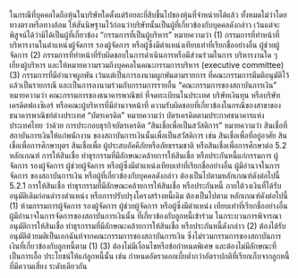 ในกรณีที่บุคคลใดถือหุ้นในบริษัทใดตั้งแต่ร้อยละยี่สิบขึ้นไปของหุ้นที่จำหน่ายได้แล้ว
ทั้งหมดไม่ว่าโดยทางตรงหรือทางอ้อม ให้สันนิษฐานไว้ก่อนว่าบริษัทนั้นเป็นผู้ที่เกี่ยวข้องกับบุคคลดังกล่าว
เว้นแต่จะพิสูจน์ได้ว่ามิได้เป็นผู้ที่เกี่ยวข้อง
“กรรมการที่เป็นผู้บริหาร” หมายความว่า
(1) กรรมการที่ทำหน้าที่บริหารงานในตำแหน่งผู้จัดการ รองผู้จัดการ
หรือผู้ซึ่งมีตำแหน่งเทียบเท่าที่เรียกชื่ออย่างอื่น
ผู้ช่วยผู้จัดการ
(2) กรรมการที่ทำหน้าที่รับผิดชอบในการดำเนินการหรือมีส่วนร่วมในการ
บริหารงานใด ๆ เยี่ยงผู้บริหาร และให้หมายความรวมถึงบุคคลในคณะกรรมการบริหาร (executive
committee)
(3) กรรมการที่มีอำนาจผูกพัน เว้นแต่เป็นการลงนามผูกพันตามรายการ
ที่คณะกรรมการมีมติอนุมัติไว้แล้วเป็นรายกรณี และเป็นการลงนามร่วมกับกรรมการรายอื่น
“คณะกรรมการของสถาบันการเงิน” หมายความว่า คณะกรรมการของธนาคารพาณิชย์
ที่จดทะเบียนในประเทศ บริษัทเงินทุน หรือบริษัทเครดิตฟองซิเอร์ หรือคณะผู้บริหารที่มีอำนาจหน้าที่
ความรับผิดชอบที่เกี่ยวข้องในกรณีของสาขาของธนาคารพาณิชย์ต่างประเทศ
“บัตรเครดิต” หมายความว่า บัตรเครดิตตามประกาศธนาคารแห่งประเทศไทย ว่าด้วย
การประกอบธุรกิจบัตรเครดิต
“สินเชื่อเพื่อเป็นสวัสดิการ” หมายความว่า สินเชื่อที่สถาบันการเงินให้แก่พนักงาน
ของสถาบันการเงินนั้นเพื่อเป็นสวัสดิการ เช่น สินเชื่อเพื่อที่อยู่อาศัย สินเชื่อเพื่อการศึกษาบุตร สินเชื่อเพื่อ
ผู้ประสบอัคคีภัยหรือภัยธรรมชาติ หรือสินเชื่อเพื่อการศึกษาต่อ
5.2 หลักเกณฑ์
การให้สินเชื่อ ทําธุรกรรมที่มีลักษณะคล้ายการให้สินเชื่อ หรือประกันหนี้แก่กรรมการ
ผู้จัดการ รองผู้จัดการ ผู้ช่วยผู้จัดการ หรือผู้ซึ่งมีตำแหน่งเทียบเท่าที่เรียกชื่ออย่างอื่น ผู้มีอำนาจในการจัดการ
ของสถาบันการเงิน หรือผู้ที่เกี่ยวข้องกับบุคคลดังกล่าว ต้องเป็นไปตามหลักเกณฑ์ดังต่อไปนี้
5.2.1 การให้สินเชื่อ ทำธุรกรรมที่มีลักษณะคล้ายการให้สินเชื่อ หรือประกันหนี้
ภายใต้วงเงินที่ได้รับอนุมัติเดิมก่อนดำรงตำแหน่ง หรือการปรับปรุงโครงสร้างหนี้เดิม ต้องเป็นไปตาม
หลักเกณฑ์ดังต่อไปนี้
(1) ห้ามกรรมการผู้จัดการ รองผู้จัดการ ผู้ช่วยผู้จัดการ หรือผู้ซึ่งมีตำแหน่ง
เทียบเท่าที่เรียกชื่ออย่างอื่น ผู้มีอำนาจในการจัดการของสถาบันการเงินนั้น ที่เกี่ยวข้องกับลูกหนี้เข้าร่วม
ในกระบวนการพิจารณาอนุมัติการให้สินเชื่อ ทำธุรกรรมที่มีลักษณะคล้ายการให้สินเชื่อ หรือประกันหนี้ดังกล่าว
(2) ต้องได้รับอนุมัติด้วยมติเป็นเอกฉันท์จากคณะกรรมการของสถาบันการเงิน
ซึ่งไม่รวมกรรมการของสถาบันการเงินที่เกี่ยวข้องกับลูกหนี้ตาม (1)
(3) ต้องไม่มีเงื่อนไขหรือข้อกำหนดพิเศษ และต้องไม่มีลักษณะที่เป็นการเอื้อ
ประโยชน์ให้แก่ลูกหนี้นั้น เช่น กำหนดอัตราดอกเบี้ยต่ำกว่าอัตราปกติที่เรียกเก็บจากลูกหนี้ที่มีความเสี่ยง
ระดับเดียวกัน

